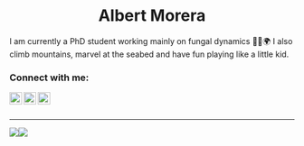 
<h1 align="center">Albert Morera</h1>

I am currently a PhD student working mainly on fungal dynamics 🌲🍄🌍 I also climb mountains, marvel at the seabed and have fun playing like a little kid.

### Connect with me:

[<img align="left" alt="codeSTACKr | Twitter" width="22px" src="https://cdn.jsdelivr.net/npm/simple-icons@3.13.0/icons/twitter.svg" />][twitter]
[<img align="left" alt="codeSTACKr | Twitter" width="22px" src="https://cdn.jsdelivr.net/npm/simple-icons@3.13.0/icons/researchgate.svg" />][researchgate]
[<img align="left" alt="codeSTACKr | Twitter" width="22px" src="https://cdn.jsdelivr.net/npm/simple-icons@3.13.0/icons/googlescholar.svg" />][googlescholar]


<br />
<br />

---

<div align="center">
  <div style="display: flex; align-items: flex-start;">
    <img src="https://github-readme-stats.vercel.app/api?username=AlbertMorera&theme=dark&show_icons=true"/>
    <br />
    <br />
    <br />
    <img src="https://github-readme-stats.vercel.app/api/top-langs/?username=AlbertMorera&theme=dark&layout=compact" />
  </div>
</div>




[twitter]: https://twitter.com/_AlbertMorera
[researchgate]: https://www.researchgate.net/profile/Albert-Morera
[googlescholar]: https://scholar.google.com/citations?user=O4XCe_gAAAAJ&hl=en&oi=ao
